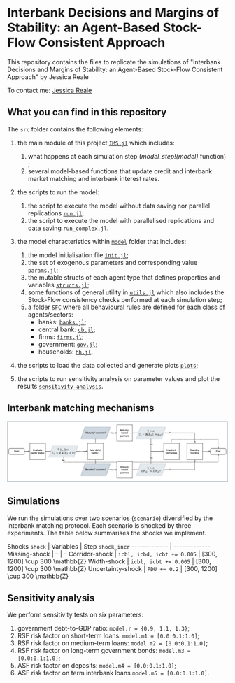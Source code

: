 # Interbank Decisions and Margins of Stability: an Agent-Based Stock-Flow Consistent Approach

This repository contains the files to replicate the simulations of "Interbank Decisions and Margins of Stability: an Agent-Based Stock-Flow Consistent Approach" by Jessica Reale

To contact me: [Jessica Reale](mailto:jessica.reale@ruhr-uni-bochum.de)
## What you can find in this repository

The `src` folder contains the following elements:

1. the main module of this project [`IMS.jl`](src/IMS.jl) which includes:
    1. what happens at each simulation step (*model_step!(model)* function) ;
    2. several model-based functions that update credit and interbank market matching and interbank interest rates.

2. the scripts to run the model:
    1. the script to execute the model without data saving nor parallel replications [`run.jl`](src/run.jl);
    2. the script to execute the model with parallelised replications and data saving [`run_complex.jl`](src/run_complex.jl).

3. the model characteristics within [`model`](src/model) folder that includes:
    1. the model initialisation file [`init.jl`](src/model/init.jl);
    2. the set of exogenous parameters and corresponding value [`params.jl`](src/model/params.jl);
    3. the mutable structs of each agent type that defines properties and variables [`structs.jl`](src/model/structs.jl);
    4. some functions of general utility in [`utils.jl`](src/model/utils.jl) which also includes the Stock-Flow consistency checks performed at each simulation step;
    5. a folder [`SFC`](src/model/SFC) where all behavioural rules are defined for each class of agents/sectors:
        - banks: [`banks.jl`](src/model/SFC/banks.jl);
        - central bank: [`cb.jl`](src/model/SFC/cb.jl);
        - firms: [`firms.jl`](src/model/SFC/firms.jl);
        - government: [`gov.jl`](src/model/SFC/gov.jl);
        - households: [`hh.jl`](src/model/SFC/hh.jl).

4. the scripts to load the data collected and generate plots [`plots`](src/plots);

5. the scripts to run sensitivity analysis on parameter values and plot the results [`sensitivity-analysis`](src/sensitivity-analysis).

## Interbank matching mechanisms

![Interbank Matching Protocols](IBmatching.png)

## Simulations

We run the simulations over two scenarios (`scenario`) diversified by the interbank matching protocol. Each scenario is shocked by three experiments. The table below summarises the shocks we implement.

Shocks `shock`  | Variables | Step `shock_incr`
------------- | -------------
Missing-shock | – | – 
Corridor-shock      | `icbl, icbd, icbt += 0.005` | [300, 1200] \cup 300 \mathbb{Z}
Width-shock      | `icbl, icbt += 0.005` | [300, 1200] \cup 300 \mathbb{Z}
Uncertainty-shock      | `PDU += 0.2` | [300, 1200] \cup 300 \mathbb{Z}

## Sensitivity analysis

We perform sensitivity tests on six parameters:

1. government debt-to-GDP ratio: `model.r = {0.9, 1.1, 1.3}`;
2. RSF risk factor on short-term loans:  `model.m1 = [0.0:0.1:1.0]`;
3. RSF risk factor on medium-term loans: `model.m2 = [0.0:0.1:1.0]`;
4. RSF risk factor on long-term government bonds: `model.m3 = [0.0:0.1:1.0]`;
5. ASF risk factor on deposits: `model.m4 = [0.0:0.1:1.0]`;
6. ASF risk factor on term interbank loans `model.m5 = [0.0:0.1:1.0]`.
